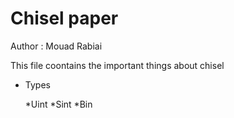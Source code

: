 # Chisel paper

Author : Mouad Rabiai

This file coontains the important things about chisel 

* Types

  *Uint
  *Sint
  *Bin
